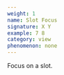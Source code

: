```yaml
---
weight: 1
name: Slot Focus
signature: X Y
example: 7 8
category: view
phenomenon: none
---
```

Focus on a slot.